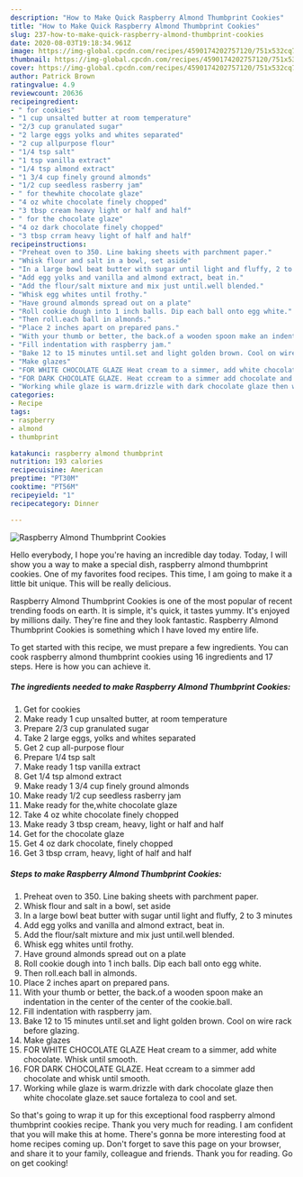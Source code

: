 ```yaml
---
description: "How to Make Quick Raspberry Almond Thumbprint Cookies"
title: "How to Make Quick Raspberry Almond Thumbprint Cookies"
slug: 237-how-to-make-quick-raspberry-almond-thumbprint-cookies
date: 2020-08-03T19:18:34.961Z
image: https://img-global.cpcdn.com/recipes/4590174202757120/751x532cq70/raspberry-almond-thumbprint-cookies-recipe-main-photo.jpg
thumbnail: https://img-global.cpcdn.com/recipes/4590174202757120/751x532cq70/raspberry-almond-thumbprint-cookies-recipe-main-photo.jpg
cover: https://img-global.cpcdn.com/recipes/4590174202757120/751x532cq70/raspberry-almond-thumbprint-cookies-recipe-main-photo.jpg
author: Patrick Brown
ratingvalue: 4.9
reviewcount: 20636
recipeingredient:
- " for cookies"
- "1 cup unsalted butter at room temperature"
- "2/3 cup granulated sugar"
- "2 large eggs yolks and whites separated"
- "2 cup allpurpose flour"
- "1/4 tsp salt"
- "1 tsp vanilla extract"
- "1/4 tsp almond extract"
- "1 3/4 cup finely ground almonds"
- "1/2 cup seedless rasberry jam"
- " for thewhite chocolate glaze"
- "4 oz white chocolate finely chopped"
- "3 tbsp cream heavy light or half and half"
- " for the chocolate glaze"
- "4 oz dark chocolate finely chopped"
- "3 tbsp crram heavy light of half and half"
recipeinstructions:
- "Preheat oven to 350. Line baking sheets with parchment paper."
- "Whisk flour and salt in a bowl, set aside"
- "In a large bowl beat butter with sugar until light and fluffy, 2 to 3 minutes"
- "Add egg yolks and vanilla and almond extract, beat in."
- "Add the flour/salt mixture and mix just until.well blended."
- "Whisk egg whites until frothy."
- "Have ground almonds spread out on a plate"
- "Roll cookie dough into 1 inch balls. Dip each ball onto egg white."
- "Then roll.each ball in almonds."
- "Place 2 inches apart on prepared pans."
- "With your thumb or better, the back.of a wooden spoon make an indentation in the center of the center of the cookie.ball."
- "Fill indentation with raspberry jam."
- "Bake 12 to 15 minutes until.set and light golden brown. Cool on wire rack before glazing."
- "Make glazes"
- "FOR WHITE CHOCOLATE GLAZE Heat cream to a simmer, add white chocolate. Whisk until smooth."
- "FOR DARK CHOCOLATE GLAZE. Heat ccream to a simmer add chocolate and whisk until smooth."
- "Working while glaze is warm.drizzle with dark chocolate glaze then white chocolate glaze.set sauce fortaleza to cool and set."
categories:
- Recipe
tags:
- raspberry
- almond
- thumbprint

katakunci: raspberry almond thumbprint 
nutrition: 193 calories
recipecuisine: American
preptime: "PT30M"
cooktime: "PT56M"
recipeyield: "1"
recipecategory: Dinner

---
```



![Raspberry Almond Thumbprint Cookies](https://img-global.cpcdn.com/recipes/4590174202757120/751x532cq70/raspberry-almond-thumbprint-cookies-recipe-main-photo.jpg)

Hello everybody, I hope you're having an incredible day today. Today, I will show you a way to make a special dish, raspberry almond thumbprint cookies. One of my favorites food recipes. This time, I am going to make it a little bit unique. This will be really delicious.



Raspberry Almond Thumbprint Cookies is one of the most popular of recent trending foods on earth. It is simple, it's quick, it tastes yummy. It's enjoyed by millions daily. They're fine and they look fantastic. Raspberry Almond Thumbprint Cookies is something which I have loved my entire life.


To get started with this recipe, we must prepare a few ingredients. You can cook raspberry almond thumbprint cookies using 16 ingredients and 17 steps. Here is how you can achieve it.

<!--inarticleads1-->

##### The ingredients needed to make Raspberry Almond Thumbprint Cookies:

1. Get  for cookies
1. Make ready 1 cup unsalted butter, at room temperature
1. Prepare 2/3 cup granulated sugar
1. Take 2 large eggs, yolks and whites separated
1. Get 2 cup all-purpose flour
1. Prepare 1/4 tsp salt
1. Make ready 1 tsp vanilla extract
1. Get 1/4 tsp almond extract
1. Make ready 1 3/4 cup finely ground almonds
1. Make ready 1/2 cup seedless rasberry jam
1. Make ready  for the,white chocolate glaze
1. Take 4 oz white chocolate finely chopped
1. Make ready 3 tbsp cream, heavy, light or half and half
1. Get  for the chocolate glaze
1. Get 4 oz dark chocolate, finely chopped
1. Get 3 tbsp crram, heavy, light of half and half




<!--inarticleads2-->

##### Steps to make Raspberry Almond Thumbprint Cookies:

1. Preheat oven to 350. Line baking sheets with parchment paper.
1. Whisk flour and salt in a bowl, set aside
1. In a large bowl beat butter with sugar until light and fluffy, 2 to 3 minutes
1. Add egg yolks and vanilla and almond extract, beat in.
1. Add the flour/salt mixture and mix just until.well blended.
1. Whisk egg whites until frothy.
1. Have ground almonds spread out on a plate
1. Roll cookie dough into 1 inch balls. Dip each ball onto egg white.
1. Then roll.each ball in almonds.
1. Place 2 inches apart on prepared pans.
1. With your thumb or better, the back.of a wooden spoon make an indentation in the center of the center of the cookie.ball.
1. Fill indentation with raspberry jam.
1. Bake 12 to 15 minutes until.set and light golden brown. Cool on wire rack before glazing.
1. Make glazes
1. FOR WHITE CHOCOLATE GLAZE Heat cream to a simmer, add white chocolate. Whisk until smooth.
1. FOR DARK CHOCOLATE GLAZE. Heat ccream to a simmer add chocolate and whisk until smooth.
1. Working while glaze is warm.drizzle with dark chocolate glaze then white chocolate glaze.set sauce fortaleza to cool and set.




So that's going to wrap it up for this exceptional food raspberry almond thumbprint cookies recipe. Thank you very much for reading. I am confident that you will make this at home. There's gonna be more interesting food at home recipes coming up. Don't forget to save this page on your browser, and share it to your family, colleague and friends. Thank you for reading. Go on get cooking!
